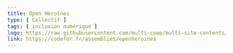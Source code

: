 ```yaml
---
title: Open Héroïnes
type: [ Collectif ]
tags: [ inclusion numérique ]
logo: https://raw.githubusercontent.com/multi-coop/multi-site-contents/main/texts/network/images/open-heroines.png
link: https://codefor.fr/assemblies/openheroines
---
```

